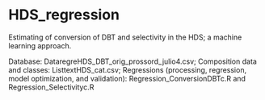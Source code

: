 # HDS_regression
Estimating of conversion of DBT and selectivity in the HDS; a machine learning approach.

Database: DataregreHDS_DBT_orig_prossord_julio4.csv;
Composition data and classes: ListtextHDS_cat.csv;
Regressions (processing, regression, model optimization, and validation): Regression_ConversionDBTc.R and Regression_Selectivityc.R 

